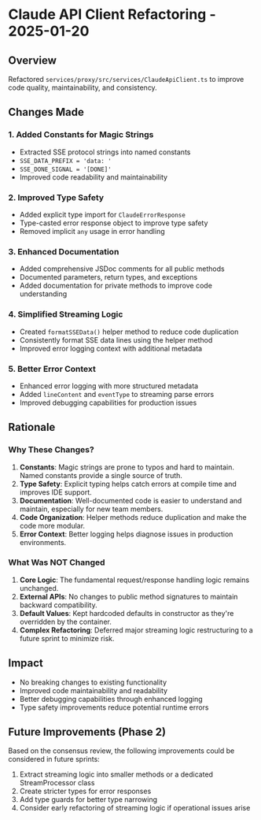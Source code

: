 # Claude API Client Refactoring - 2025-01-20

## Overview

Refactored `services/proxy/src/services/ClaudeApiClient.ts` to improve code quality, maintainability, and consistency.

## Changes Made

### 1. Added Constants for Magic Strings

- Extracted SSE protocol strings into named constants
- `SSE_DATA_PREFIX = 'data: '`
- `SSE_DONE_SIGNAL = '[DONE]'`
- Improved code readability and maintainability

### 2. Improved Type Safety

- Added explicit type import for `ClaudeErrorResponse`
- Type-casted error response object to improve type safety
- Removed implicit `any` usage in error handling

### 3. Enhanced Documentation

- Added comprehensive JSDoc comments for all public methods
- Documented parameters, return types, and exceptions
- Added documentation for private methods to improve code understanding

### 4. Simplified Streaming Logic

- Created `formatSSEData()` helper method to reduce code duplication
- Consistently format SSE data lines using the helper method
- Improved error logging context with additional metadata

### 5. Better Error Context

- Enhanced error logging with more structured metadata
- Added `lineContent` and `eventType` to streaming parse errors
- Improved debugging capabilities for production issues

## Rationale

### Why These Changes?

1. **Constants**: Magic strings are prone to typos and hard to maintain. Named constants provide a single source of truth.
2. **Type Safety**: Explicit typing helps catch errors at compile time and improves IDE support.
3. **Documentation**: Well-documented code is easier to understand and maintain, especially for new team members.
4. **Code Organization**: Helper methods reduce duplication and make the code more modular.
5. **Error Context**: Better logging helps diagnose issues in production environments.

### What Was NOT Changed

1. **Core Logic**: The fundamental request/response handling logic remains unchanged.
2. **External APIs**: No changes to public method signatures to maintain backward compatibility.
3. **Default Values**: Kept hardcoded defaults in constructor as they're overridden by the container.
4. **Complex Refactoring**: Deferred major streaming logic restructuring to a future sprint to minimize risk.

## Impact

- No breaking changes to existing functionality
- Improved code maintainability and readability
- Better debugging capabilities through enhanced logging
- Type safety improvements reduce potential runtime errors

## Future Improvements (Phase 2)

Based on the consensus review, the following improvements could be considered in future sprints:

1. Extract streaming logic into smaller methods or a dedicated StreamProcessor class
2. Create stricter types for error responses
3. Add type guards for better type narrowing
4. Consider early refactoring of streaming logic if operational issues arise
